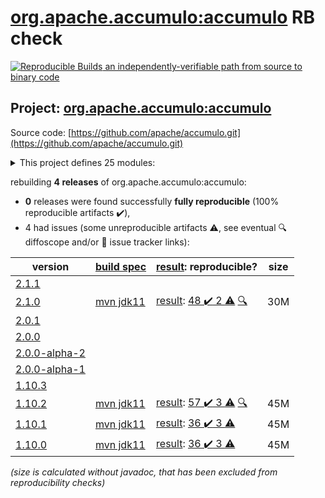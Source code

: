 [org.apache.accumulo:accumulo](https://central.sonatype.com/artifact/org.apache.accumulo/accumulo/2.1.0/versions) RB check
=======

[![Reproducible Builds](https://reproducible-builds.org/images/logos/rb.svg) an independently-verifiable path from source to binary code](https://reproducible-builds.org/)

## Project: [org.apache.accumulo:accumulo](https://central.sonatype.com/artifact/org.apache.accumulo/accumulo/2.1.0/versions)

Source code: [https://github.com/apache/accumulo.git](https://github.com/apache/accumulo.git)

<details><summary>This project defines 25 modules:</summary>

* [org.apache.accumulo:accumulo](https://central.sonatype.com/artifact/org.apache.accumulo/accumulo/2.1.0)
* [org.apache.accumulo:accumulo-compaction-coordinator](https://central.sonatype.com/artifact/org.apache.accumulo/accumulo-compaction-coordinator/2.1.0)
* [org.apache.accumulo:accumulo-compactor](https://central.sonatype.com/artifact/org.apache.accumulo/accumulo-compactor/2.1.0)
* [org.apache.accumulo:accumulo-core](https://central.sonatype.com/artifact/org.apache.accumulo/accumulo-core/2.1.0)
* [org.apache.accumulo:accumulo-docs](https://central.sonatype.com/artifact/org.apache.accumulo/accumulo-docs/2.1.0)
* [org.apache.accumulo:accumulo-examples-simple](https://central.sonatype.com/artifact/org.apache.accumulo/accumulo-examples-simple/2.1.0)
* [org.apache.accumulo:accumulo-fate](https://central.sonatype.com/artifact/org.apache.accumulo/accumulo-fate/2.1.0)
* [org.apache.accumulo:accumulo-gc](https://central.sonatype.com/artifact/org.apache.accumulo/accumulo-gc/2.1.0)
* [org.apache.accumulo:accumulo-hadoop-mapreduce](https://central.sonatype.com/artifact/org.apache.accumulo/accumulo-hadoop-mapreduce/2.1.0)
* [org.apache.accumulo:accumulo-iterator-test-harness](https://central.sonatype.com/artifact/org.apache.accumulo/accumulo-iterator-test-harness/2.1.0)
* [org.apache.accumulo:accumulo-manager](https://central.sonatype.com/artifact/org.apache.accumulo/accumulo-manager/2.1.0)
* [org.apache.accumulo:accumulo-master](https://central.sonatype.com/artifact/org.apache.accumulo/accumulo-master/2.1.0)
* [org.apache.accumulo:accumulo-maven-plugin](https://central.sonatype.com/artifact/org.apache.accumulo/accumulo-maven-plugin/2.1.0)
* [org.apache.accumulo:accumulo-minicluster](https://central.sonatype.com/artifact/org.apache.accumulo/accumulo-minicluster/2.1.0)
* [org.apache.accumulo:accumulo-monitor](https://central.sonatype.com/artifact/org.apache.accumulo/accumulo-monitor/2.1.0)
* [org.apache.accumulo:accumulo-native](https://central.sonatype.com/artifact/org.apache.accumulo/accumulo-native/2.1.0)
* [org.apache.accumulo:accumulo-project](https://central.sonatype.com/artifact/org.apache.accumulo/accumulo-project/2.1.0)
* [org.apache.accumulo:accumulo-proxy](https://central.sonatype.com/artifact/org.apache.accumulo/accumulo-proxy/2.1.0)
* [org.apache.accumulo:accumulo-server-base](https://central.sonatype.com/artifact/org.apache.accumulo/accumulo-server-base/2.1.0)
* [org.apache.accumulo:accumulo-shell](https://central.sonatype.com/artifact/org.apache.accumulo/accumulo-shell/2.1.0)
* [org.apache.accumulo:accumulo-start](https://central.sonatype.com/artifact/org.apache.accumulo/accumulo-start/2.1.0)
* [org.apache.accumulo:accumulo-test](https://central.sonatype.com/artifact/org.apache.accumulo/accumulo-test/2.1.0)
* [org.apache.accumulo:accumulo-trace](https://central.sonatype.com/artifact/org.apache.accumulo/accumulo-trace/2.1.0)
* [org.apache.accumulo:accumulo-tracer](https://central.sonatype.com/artifact/org.apache.accumulo/accumulo-tracer/2.1.0)
* [org.apache.accumulo:accumulo-tserver](https://central.sonatype.com/artifact/org.apache.accumulo/accumulo-tserver/2.1.0)
</details>

rebuilding **4 releases** of org.apache.accumulo:accumulo:
- **0** releases were found successfully **fully reproducible** (100% reproducible artifacts :heavy_check_mark:),
- 4 had issues (some unreproducible artifacts :warning:, see eventual :mag: diffoscope and/or :memo: issue tracker links):

| version | [build spec](/BUILDSPEC.md) | [result](https://reproducible-builds.org/docs/jvm/): reproducible? | size |
| -- | --------- | ------ | -- |
| [2.1.1](https://central.sonatype.com/artifact/org.apache.accumulo/accumulo/2.1.1/pom) | | | |
| [2.1.0](https://central.sonatype.com/artifact/org.apache.accumulo/accumulo/2.1.0/pom) | [mvn jdk11](accumulo-2.1.0.buildspec) | [result](accumulo-project-2.1.0.buildinfo): [48 :heavy_check_mark:  2 :warning:](accumulo-project-2.1.0.buildcompare) [:mag:](accumulo-project-2.1.0.diffoscope) | 30M |
| [2.0.1](https://central.sonatype.com/artifact/org.apache.accumulo/accumulo/2.0.1/pom) | | | |
| [2.0.0](https://central.sonatype.com/artifact/org.apache.accumulo/accumulo/2.0.0/pom) | | | |
| [2.0.0-alpha-2](https://central.sonatype.com/artifact/org.apache.accumulo/accumulo/2.0.0-alpha-2/pom) | | | |
| [2.0.0-alpha-1](https://central.sonatype.com/artifact/org.apache.accumulo/accumulo/2.0.0-alpha-1/pom) | | | |
| [1.10.3](https://central.sonatype.com/artifact/org.apache.accumulo/accumulo/1.10.3/pom) | | | |
| [1.10.2](https://central.sonatype.com/artifact/org.apache.accumulo/accumulo/1.10.2/pom) | [mvn jdk11](accumulo-1.10.2.buildspec) | [result](accumulo-project-1.10.2.buildinfo): [57 :heavy_check_mark:  3 :warning:](accumulo-project-1.10.2.buildcompare) [:mag:](accumulo-project-1.10.2.diffoscope) | 45M |
| [1.10.1](https://central.sonatype.com/artifact/org.apache.accumulo/accumulo/1.10.1/pom) | [mvn jdk11](accumulo-1.10.1.buildspec) | [result](accumulo-maven-plugin-1.10.1.buildinfo): [36 :heavy_check_mark:  3 :warning:](accumulo-maven-plugin-1.10.1.buildcompare) | 45M |
| [1.10.0](https://central.sonatype.com/artifact/org.apache.accumulo/accumulo/1.10.0/pom) | [mvn jdk11](accumulo-1.10.0.buildspec) | [result](accumulo-maven-plugin-1.10.0.buildinfo): [36 :heavy_check_mark:  3 :warning:](accumulo-maven-plugin-1.10.0.buildcompare) | 45M |

<i>(size is calculated without javadoc, that has been excluded from reproducibility checks)</i>
